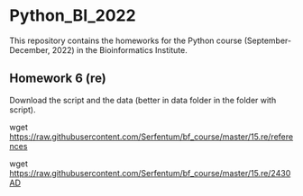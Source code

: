 # Python_BI_2022

This repository contains the homeworks for the Python course (September-December, 2022) in the Bioinformatics Institute.

## Homework 6 (re)

Download the script and the data (better in data folder in the folder with script).

wget https://raw.githubusercontent.com/Serfentum/bf_course/master/15.re/references

wget https://raw.githubusercontent.com/Serfentum/bf_course/master/15.re/2430AD
